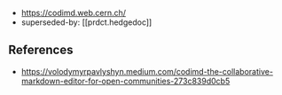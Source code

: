 
- https://codimd.web.cern.ch/
- superseded-by: [[prdct.hedgedoc]]

## References

- https://volodymyrpavlyshyn.medium.com/codimd-the-collaborative-markdown-editor-for-open-communities-273c839d0cb5